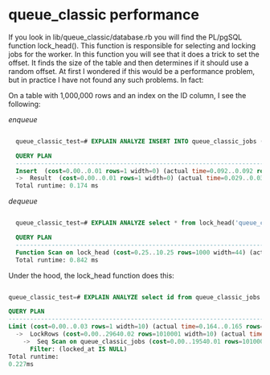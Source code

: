 # queue_classic performance

If you look in lib/queue_classic/database.rb you will find the PL/pgSQL function
lock_head(). This function is responsible for selecting and locking jobs for the
worker. In this function you will see that it does a trick to set the offset. It
finds the size of the table and then determines if it should use a random
offset. At first I wondered if this would be a performance problem, but in
practice I have not found any such problems. In fact:

On a table with 1,000,000 rows and an index on the ID column, I see the following:

*enqueue*

```sql

  queue_classic_test=# EXPLAIN ANALYZE INSERT INTO queue_classic_jobs (details) VALUES ('test');

  QUERY PLAN
  ------------------------------------------------------------------------------------------
  Insert  (cost=0.00..0.01 rows=1 width=0) (actual time=0.092..0.092 rows=0 loops=1)
  ->  Result  (cost=0.00..0.01 rows=1 width=0) (actual time=0.029..0.030 rows=1 loops=1)
  Total runtime: 0.174 ms

```

*dequeue*

```sql

  queue_classic_test=# EXPLAIN ANALYZE select * from lock_head('queue_classic_jobs');

  QUERY PLAN
  -------------------------------------------------------------------------------------------------------------
  Function Scan on lock_head (cost=0.25..10.25 rows=1000 width=44) (actual time=0.824..0.824 rows=1 loops=1)
  Total runtime: 0.842 ms

```

Under the hood, the lock_head function does this:

```sql

queue_classic_test=# EXPLAIN ANALYZE select id from queue_classic_jobs where locked_at IS NULL limit 1 offset 0 for update nowait;

QUERY PLAN
-----------------------------------------------------------------------------------------------------------------------------------
Limit (cost=0.00..0.03 rows=1 width=10) (actual time=0.164..0.165 rows=1 loops=1)
  ->  LockRows (cost=0.00..29640.02 rows=1010001 width=10) (actual time=0.163..0.163 rows=1 loops=1)
    ->  Seq Scan on queue_classic_jobs (cost=0.00..19540.01 rows=1010001 width=10) (actual time=0.149..0.149 rows=1 loops=1)
      Filter: (locked_at IS NULL)
Total runtime:
0.227ms

```
